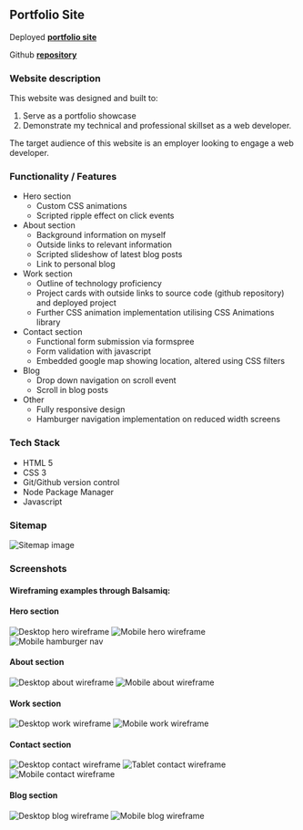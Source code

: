 ## Portfolio Site

Deployed [**portfolio site**](https://optimistic-franklin-77a7e0.netlify.app/)

Github [**repository**](https://github.com/Rhys-Morris/portfolio-submission)

### Website description

This website was designed and built to:
1. Serve as a portfolio showcase
2.  Demonstrate my technical and professional skillset as a web developer.

The target audience of this website is an employer looking to engage a web developer.

### Functionality / Features

- Hero section
    - Custom CSS animations
    - Scripted ripple effect on click events
- About section
    - Background information on myself
    - Outside links to relevant information
    - Scripted slideshow of latest blog posts
    - Link to personal blog
- Work section
    - Outline of technology proficiency
    - Project cards with outside links to source code (github repository) and deployed project
    - Further CSS animation implementation utilising CSS Animations library
- Contact section
    - Functional form submission via formspree
    - Form validation with javascript
    - Embedded google map showing location, altered using CSS filters
- Blog
    - Drop down navigation on scroll event
    - Scroll in blog posts
- Other
    - Fully responsive design
    - Hamburger navigation implementation on reduced width screens

### Tech Stack

- HTML 5
- CSS 3
- Git/Github version control
- Node Package Manager
- Javascript

### Sitemap

![Sitemap image](./docs/Sitemap.png)

### Screenshots

#### **Wireframing examples through Balsamiq:**

#### Hero section

![Desktop hero wireframe](./docs/hero-desktop.png)
![Mobile hero wireframe](./docs/hero-mobile.png)
![Mobile hamburger nav](./docs/drop-down-nav.png)

#### About section

![Desktop about wireframe](./docs/about-desktop-1.png)
![Mobile about wireframe](./docs/about-mobile.png)

#### Work section

![Desktop work wireframe](./docs/experience-desktop.png)
![Mobile work wireframe](./docs/experience-mobile.png)

#### Contact section

![Desktop contact wireframe](./docs/contact-desktop.PNG)
![Tablet contact wireframe](./docs/contact-ipad.png)
![Mobile contact wireframe](./docs/contact-mobile.PNG)

#### Blog section

![Desktop blog wireframe](./docs/blog-desktop.png)
![Mobile blog wireframe](./docs/blog-mobile.png)